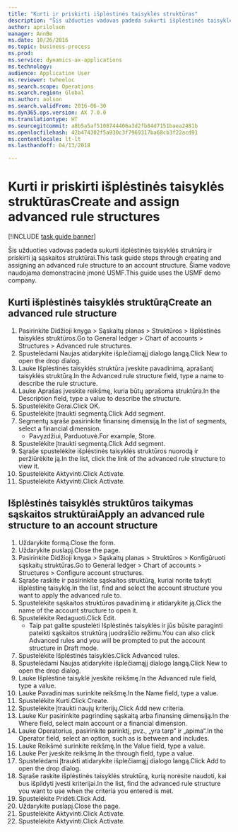 ```yaml
--- 
title: "Kurti ir priskirti išplėstinės taisyklės struktūras"
description: "Šis užduoties vadovas padeda sukurti išplėstinės taisyklės struktūrą ir priskirti ją sąskaitos struktūrai."
author: aprilolson
manager: AnnBe
ms.date: 10/26/2016
ms.topic: business-process
ms.prod: 
ms.service: dynamics-ax-applications
ms.technology: 
audience: Application User
ms.reviewer: twheeloc
ms.search.scope: Operations
ms.search.region: Global
ms.author: aolson
ms.search.validFrom: 2016-06-30
ms.dyn365.ops.version: AX 7.0.0
ms.translationtype: HT
ms.sourcegitcommit: a8b5a5af5108744406a3d2fb84d7151baea2481b
ms.openlocfilehash: 42b474302f5a930c3f7969317ba68cb3f22acd91
ms.contentlocale: lt-lt
ms.lasthandoff: 04/13/2018

---
```

# <a name="create-and-assign-advanced-rule-structures"></a><span data-ttu-id="f47d9-103">Kurti ir priskirti išplėstinės taisyklės struktūras</span><span class="sxs-lookup"><span data-stu-id="f47d9-103">Create and assign advanced rule structures</span></span>

[!INCLUDE [task guide banner](../../includes/task-guide-banner.md)]

<span data-ttu-id="f47d9-104">Šis užduoties vadovas padeda sukurti išplėstinės taisyklės struktūrą ir priskirti ją sąskaitos struktūrai.</span><span class="sxs-lookup"><span data-stu-id="f47d9-104">This task guide steps through creating and assigning an advanced rule structure to an account structure.</span></span> <span data-ttu-id="f47d9-105">Šiame vadove naudojama demonstracinė įmonė USMF.</span><span class="sxs-lookup"><span data-stu-id="f47d9-105">This guide uses the USMF demo company.</span></span>


## <a name="create-an-advanced-rule-structure"></a><span data-ttu-id="f47d9-106">Kurti išplėstinės taisyklės struktūrą</span><span class="sxs-lookup"><span data-stu-id="f47d9-106">Create an advanced rule structure</span></span>
1. <span data-ttu-id="f47d9-107">Pasirinkite Didžioji knyga > Sąskaitų planas > Struktūros > Išplėstinės taisyklės struktūros.</span><span class="sxs-lookup"><span data-stu-id="f47d9-107">Go to General ledger > Chart of accounts > Structures > Advanced rule structures.</span></span>
2. <span data-ttu-id="f47d9-108">Spustelėdami Naujas atidarykite išplečiamąjį dialogo langą.</span><span class="sxs-lookup"><span data-stu-id="f47d9-108">Click New to open the drop dialog.</span></span>
3. <span data-ttu-id="f47d9-109">Lauke Išplėstinės taisyklės struktūra įveskite pavadinimą, aprašantį taisyklės struktūrą.</span><span class="sxs-lookup"><span data-stu-id="f47d9-109">In the Advanced rule structure field, type a name to describe the rule structure.</span></span>
4. <span data-ttu-id="f47d9-110">Lauke Aprašas įveskite reikšmę, kuria būtų aprašoma struktūra.</span><span class="sxs-lookup"><span data-stu-id="f47d9-110">In the Description field, type a value to describe the structure.</span></span>
5. <span data-ttu-id="f47d9-111">Spustelėkite Gerai.</span><span class="sxs-lookup"><span data-stu-id="f47d9-111">Click OK.</span></span>
6. <span data-ttu-id="f47d9-112">Spustelėkite Įtraukti segmentą.</span><span class="sxs-lookup"><span data-stu-id="f47d9-112">Click Add segment.</span></span>
7. <span data-ttu-id="f47d9-113">Segmentų sąraše pasirinkite finansinę dimensiją.</span><span class="sxs-lookup"><span data-stu-id="f47d9-113">In the list of segments, select a financial dimension.</span></span>
    * <span data-ttu-id="f47d9-114">Pavyzdžiui, Parduotuvė.</span><span class="sxs-lookup"><span data-stu-id="f47d9-114">For example, Store.</span></span>  
8. <span data-ttu-id="f47d9-115">Spustelėkite Įtraukti segmentą.</span><span class="sxs-lookup"><span data-stu-id="f47d9-115">Click Add segment.</span></span>
9. <span data-ttu-id="f47d9-116">Sąraše spustelėkite išplėstinės taisyklės struktūros nuorodą ir peržiūrėkite ją.</span><span class="sxs-lookup"><span data-stu-id="f47d9-116">In the list, click the link of the advanced rule structure to view it.</span></span>
10. <span data-ttu-id="f47d9-117">Spustelėkite Aktyvinti.</span><span class="sxs-lookup"><span data-stu-id="f47d9-117">Click Activate.</span></span>
11. <span data-ttu-id="f47d9-118">Spustelėkite Aktyvinti.</span><span class="sxs-lookup"><span data-stu-id="f47d9-118">Click Activate.</span></span>

## <a name="apply-an-advanced-rule-structure-to-an-account-structure"></a><span data-ttu-id="f47d9-119">Išplėstinės taisyklės struktūros taikymas sąskaitos struktūrai</span><span class="sxs-lookup"><span data-stu-id="f47d9-119">Apply an advanced rule structure to an account structure</span></span>
1. <span data-ttu-id="f47d9-120">Uždarykite formą.</span><span class="sxs-lookup"><span data-stu-id="f47d9-120">Close the form.</span></span>
2. <span data-ttu-id="f47d9-121">Uždarykite puslapį.</span><span class="sxs-lookup"><span data-stu-id="f47d9-121">Close the page.</span></span>
3. <span data-ttu-id="f47d9-122">Pasirinkite Didžioji knyga > Sąskaitų planas > Struktūros > Konfigūruoti sąskaitų struktūras.</span><span class="sxs-lookup"><span data-stu-id="f47d9-122">Go to General ledger > Chart of accounts > Structures > Configure account structures.</span></span>
4. <span data-ttu-id="f47d9-123">Sąraše raskite ir pasirinkite sąskaitos struktūrą, kuriai norite taikyti išplėstinę taisyklę.</span><span class="sxs-lookup"><span data-stu-id="f47d9-123">In the list, find and select the account structure you want to apply the advanced rule to.</span></span>
5. <span data-ttu-id="f47d9-124">Spustelėkite sąskaitos struktūros pavadinimą ir atidarykite ją.</span><span class="sxs-lookup"><span data-stu-id="f47d9-124">Click the name of the account structure to open it.</span></span>
6. <span data-ttu-id="f47d9-125">Spustelėkite Redaguoti.</span><span class="sxs-lookup"><span data-stu-id="f47d9-125">Click Edit.</span></span>
    * <span data-ttu-id="f47d9-126">Taip pat galite spustelėti Išplėstinės taisyklės ir jūs būsite paraginti pateikti sąskaitos struktūrą juodraščio režimu.</span><span class="sxs-lookup"><span data-stu-id="f47d9-126">You can also click Advanced rules and you will be prompted to put the account structure in Draft mode.</span></span>  
7. <span data-ttu-id="f47d9-127">Spustelėkite Išplėstinės taisyklės.</span><span class="sxs-lookup"><span data-stu-id="f47d9-127">Click Advanced rules.</span></span>
8. <span data-ttu-id="f47d9-128">Spustelėdami Naujas atidarykite išplečiamąjį dialogo langą.</span><span class="sxs-lookup"><span data-stu-id="f47d9-128">Click New to open the drop dialog.</span></span>
9. <span data-ttu-id="f47d9-129">Lauke Išplėstinė taisyklė įveskite reikšmę.</span><span class="sxs-lookup"><span data-stu-id="f47d9-129">In the Advanced rule field, type a value.</span></span>
10. <span data-ttu-id="f47d9-130">Lauke Pavadinimas surinkite reikšmę.</span><span class="sxs-lookup"><span data-stu-id="f47d9-130">In the Name field, type a value.</span></span>
11. <span data-ttu-id="f47d9-131">Spustelėkite Kurti.</span><span class="sxs-lookup"><span data-stu-id="f47d9-131">Click Create.</span></span>
12. <span data-ttu-id="f47d9-132">Spustelėkite Įtraukti naujų kriterijų.</span><span class="sxs-lookup"><span data-stu-id="f47d9-132">Click Add new criteria.</span></span>
13. <span data-ttu-id="f47d9-133">Lauke Kur pasirinkite pagrindinę sąskaitą arba finansinę dimensiją.</span><span class="sxs-lookup"><span data-stu-id="f47d9-133">In the Where field, select main account or a financial dimension.</span></span>
14. <span data-ttu-id="f47d9-134">Lauke Operatorius, pasirinkite parinktį, pvz., „yra tarp“ ir „apima“.</span><span class="sxs-lookup"><span data-stu-id="f47d9-134">In the Operator field, select an option, such as is between and includes.</span></span>
15. <span data-ttu-id="f47d9-135">Lauke Reikšmė surinkite reikšmę.</span><span class="sxs-lookup"><span data-stu-id="f47d9-135">In the Value field, type a value.</span></span>
16. <span data-ttu-id="f47d9-136">Lauke Per įveskite reikšmę.</span><span class="sxs-lookup"><span data-stu-id="f47d9-136">In the through field, type a value.</span></span>
17. <span data-ttu-id="f47d9-137">Spustelėdami Įtraukti atidarykite išplečiamąjį dialogo langą.</span><span class="sxs-lookup"><span data-stu-id="f47d9-137">Click Add to open the drop dialog.</span></span>
18. <span data-ttu-id="f47d9-138">Sąraše raskite išplėstinės taisyklės struktūrą, kurią norėsite naudoti, kai bus išpildyti įvesti kriterijai.</span><span class="sxs-lookup"><span data-stu-id="f47d9-138">In the list, find the advanced rule structure you want to use when the criteria you entered is met.</span></span>
19. <span data-ttu-id="f47d9-139">Spustelėkite Pridėti.</span><span class="sxs-lookup"><span data-stu-id="f47d9-139">Click Add.</span></span>
20. <span data-ttu-id="f47d9-140">Uždarykite puslapį.</span><span class="sxs-lookup"><span data-stu-id="f47d9-140">Close the page.</span></span>
21. <span data-ttu-id="f47d9-141">Spustelėkite Aktyvinti.</span><span class="sxs-lookup"><span data-stu-id="f47d9-141">Click Activate.</span></span>
22. <span data-ttu-id="f47d9-142">Spustelėkite Aktyvinti.</span><span class="sxs-lookup"><span data-stu-id="f47d9-142">Click Activate.</span></span>


